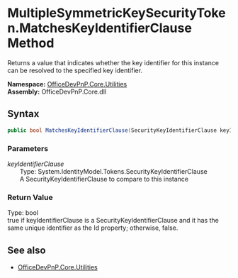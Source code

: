 # MultipleSymmetricKeySecurityToken.MatchesKeyIdentifierClause Method  
Returns a value that indicates whether the key identifier for this instance can be resolved to the specified key identifier.  

**Namespace:** [OfficeDevPnP.Core.Utilities](OfficeDevPnP.Core.Utilities.md)  
**Assembly:** OfficeDevPnP.Core.dll  
## Syntax
```C#
public bool MatchesKeyIdentifierClause(SecurityKeyIdentifierClause keyIdentifierClause)
```
### Parameters
*keyIdentifierClause*  
&emsp;&emsp;Type: System.IdentityModel.Tokens.SecurityKeyIdentifierClause  
&emsp;&emsp;A SecurityKeyIdentifierClause to compare to this instance  

### Return Value
Type: bool  
true if keyIdentifierClause is a SecurityKeyIdentifierClause and it has the same unique identifier as the Id property; otherwise, false.

## See also
- [OfficeDevPnP.Core.Utilities](OfficeDevPnP.Core.Utilities.md)

